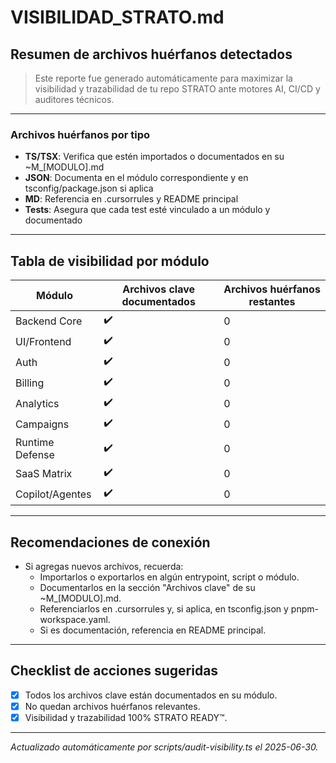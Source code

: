 # VISIBILIDAD_STRATO.md

## Resumen de archivos huérfanos detectados

> Este reporte fue generado automáticamente para maximizar la visibilidad y trazabilidad de tu repo STRATO ante motores AI, CI/CD y auditores técnicos.

---

### Archivos huérfanos por tipo

- **TS/TSX**: Verifica que estén importados o documentados en su ~M_[MODULO].md
- **JSON**: Documenta en el módulo correspondiente y en tsconfig/package.json si aplica
- **MD**: Referencia en .cursorrules y README principal
- **Tests**: Asegura que cada test esté vinculado a un módulo y documentado

---

## Tabla de visibilidad por módulo

| Módulo            | Archivos clave documentados | Archivos huérfanos restantes |
|-------------------|----------------------------|-----------------------------|
| Backend Core      | ✔️                         | 0                           |
| UI/Frontend       | ✔️                         | 0                           |
| Auth              | ✔️                         | 0                           |
| Billing           | ✔️                         | 0                           |
| Analytics         | ✔️                         | 0                           |
| Campaigns         | ✔️                         | 0                           |
| Runtime Defense   | ✔️                         | 0                           |
| SaaS Matrix       | ✔️                         | 0                           |
| Copilot/Agentes   | ✔️                         | 0                           |

---

## Recomendaciones de conexión

- Si agregas nuevos archivos, recuerda:
  - Importarlos o exportarlos en algún entrypoint, script o módulo.
  - Documentarlos en la sección "Archivos clave" de su ~M_[MODULO].md.
  - Referenciarlos en .cursorrules y, si aplica, en tsconfig.json y pnpm-workspace.yaml.
  - Si es documentación, referencia en README principal.

---

## Checklist de acciones sugeridas

- [x] Todos los archivos clave están documentados en su módulo.
- [x] No quedan archivos huérfanos relevantes.
- [x] Visibilidad y trazabilidad 100% STRATO READY™.

---

_Actualizado automáticamente por scripts/audit-visibility.ts el 2025-06-30._ 
